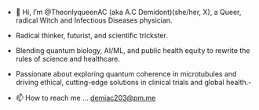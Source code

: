 - 👋 Hi, I’m @TheonlyqueenAC (aka A.C Demidont)(she/her, X), a Queer, radical Witch and Infectious Diseases physician.
- Radical thinker, futurist, and scientific trickster.
- Blending quantum biology, AI/ML, and public health equity to rewrite the rules of science and healthcare.
- Passionate about exploring quantum coherence in microtubules and driving ethical, cutting-edge solutions in clinical trials and global health.-
  
- 📫 How to reach me ... demiac203@pm.me

<!---
TheonlyqueenAC/TheonlyqueenAC is a ✨ special ✨ repository because its `README.md` (this file) appears on your GitHub profile.
You can click the Preview link to take a look at your changes.
--->
